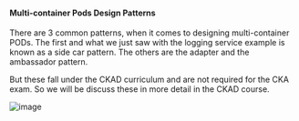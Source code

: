 #### Multi-container Pods Design Patterns

There are 3 common patterns, when it comes to designing multi-container PODs. The first and what we just saw with the logging service example is known as a side car pattern. The others are the adapter and the ambassador pattern.

But these fall under the CKAD curriculum and are not required for the CKA exam. So we will be discuss these in more detail in the CKAD course.

![image](https://github.com/Althaf-official/Kodekloud_Learning/assets/105126131/e890687f-cf27-4360-86a2-67e5258b472c)
